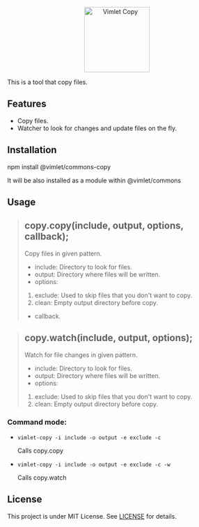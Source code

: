 <p align='center'>
<img src='https://vimlet.com/resources/img/copy-txt.png' title='Vimlet Copy' alt='Vimlet Copy' height="150">
</p>

This is a tool that copy files.

## Features

* Copy files.
* Watcher to look for changes and update files on the fly.

## Installation

npm install @vimlet/commons-copy

It will be also installed as a module within @vimlet/commons

## Usage

>## copy.copy(include, output, options, callback);
>
 >   Copy files in given pattern.
  >  * include: Directory to look for files.
   > * output: Directory where files will be written.
>* options: 
>1. exclude: Used to skip files that you don't want to copy.
>2. clean: Empty output directory before copy.
>* callback.
    
>## copy.watch(include, output, options);
>
 >   Watch for file changes in given pattern.
  >  * include: Directory to look for files.
   > * output: Directory where files will be written.
>* options: 
>1. exclude: Used to skip files that you don't want to copy.
>2. clean: Empty output directory before copy.


### Command mode:

* `vimlet-copy -i include -o output -e exclude -c`

    Calls copy.copy

* `vimlet-copy -i include -o output -e exclude -c -w`

    Calls copy.watch



## License
This project is under MIT License. See [LICENSE](https://github.com/vimlet/vimlet-commons/blob/master/LICENSE) for details.